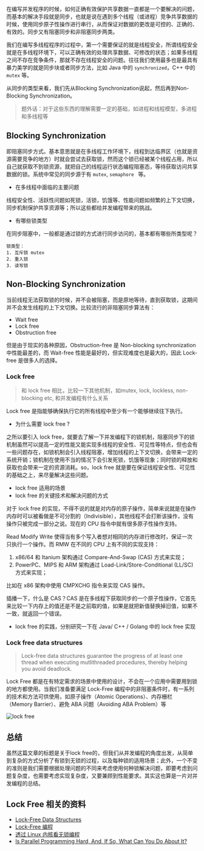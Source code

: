 
在编写并发程序的时候，如何正确有效保护共享数据一直都是一个要解决的问题，而基本的解决手段就是同步，也就是说在遇到多个线程（或进程）竞争共享数据的时候，使用同步原子性操作进行串行，从而保证对数据的更改是可控的、正确的、有效的。同步又有阻塞同步和非阻塞同步两类。

我们在编写多线程程序的过程中，第一个需要保证的就是线程安全，所谓线程安全就是在多线程环境下，可以正确有效的处理共享数据、可修改的状态；如果多线程之间不存在竞争条件，那就不存在线程安全的问题。往往我们使用最多也是最具有暴力美学的就是同步块或者同步方法，比如 Java 中的 `synchronized`，C++ 中的 `mutex` 等。

从同步的类型来看，我们先从Blocking Synchronization说起，然后再到Non-Blocking Synchronization。

> 题外话：对于这些东西的理解需要一定的基础，如进程和线程模型，多进程和多线程等

## Blocking Synchronization

即阻塞同步方式。基本意思就是在多线程工作环境下，线程到达临界区（也就是资源需要竞争的地方）时就会尝试去获取锁，然而这个锁已经被某个线程占用，所以自己就获取不到锁资源，就把自己的线程运行状态编程阻塞态，等待获取访问共享数据的锁。系统中常见的同步源于有 `mutex`, `semaphore ` 等。

- 在多线程中面临的主要问题

线程安全性、活跃性问题如死锁，活锁，饥饿等、性能问题如频繁的上下文切换，同步机制保护共享资源等；所以这些都给并发编程带来的挑战。

- 有哪些锁类型

在同步阻塞中，一般都是通过锁的方式进行同步访问的，基本都有哪些所类型呢？

```
锁类型：
1. 互斥锁 mutex
2. 重入锁 
3. 读写锁
```

## Non-Blocking Synchronization

当前线程无法获取锁的时候，并不会被阻塞，而是原地等待，直到获取锁，这期间并不会发生线程的上下文切换。比较流行的非阻塞同步算法有：

- Wait free
- Lock free
- Obstruction free

但是由于现实的各种原因，Obstruction-free 是 Non-blocking synchronization 中性能最差的，而 Wait-free 性能是最好的，但实现难度也是最大的，因此 Lock-free 是很多人的选择。

### Lock free

> 和 lock free 相比，比较一下其他机制，如mutex, lock, lockless, non-blocking etc, 和并发编程有什么关系

Lock free 是指能够确保执行它的所有线程中至少有一个能够继续往下执行。

- 为什么需要 lock free ?

之所以要引入 lock free，就要去了解一下并发编程下的锁机制，阻塞同步下的锁机制虽然可以提高一定的性能又能实现多线程的安全性、可见性等特点，但也会有一些问题存在，如锁机制会引入线程阻塞，增加线程的上下文切换，会带来一定的系统开销；锁机制在使用不当的情况下会引发死锁，饥饿等现象；同时锁的释放和获取也会带来一定的资源消耗。so，lock free 就是要在保证线程安全性、可见性的基础之上，来尽量解决这些问题。

- lock free 适用的场景
- lock free 的关键技术和解决问题的方式

对于 lock free 的实现，不得不说的就是对内存的原子操作，简单来说就是在操作内存时可以被看做是不可分割的（Indivisible），其他线程不会打断该操作，没有操作只被完成一部分之说。现在的 CPU 指令中就有很多原子性操作支持。

Read Modify Write 使得当有多个写入者想对相同的内存进行修改时，保证一次只执行一个操作。而 RMW 在不同的 CPU 上有不同的实现支持：

1. x86/64 和 Itanium 架构通过 Compare-And-Swap (CAS) 方式来实现；
2. PowerPC、MIPS 和 ARM 架构通过 Load-Link/Store-Conditional (LL/SC) 方式来实现；

比如在 x86 架构中使用 CMPXCHG 指令来实现 CAS 操作。

插播一下，什么是 CAS？CAS 是在多线程下获取同步的一个原子性操作，它首先来比较一下内存上的值还是不是之前取的值，如果是就把新值替换掉旧值，如果不一致，就返回一个错误。

- lock free 的实践，分别研究一下在 Java/ C++ / Golang 中的 lock free 实现

### Lock free data structures 

> Lock-free data structures guarantee the progress of at least one thread when executing mutlithreaded procedures, thereby helping you avoid deadlock. 

Lock Free 都是在有特定需求的场景中使用的设计，不会在一个应用中需要用到锁的地方都使用。当我们准备要满足 Lock-Free 编程中的非阻塞条件时，有一系列的技术和方法可供使用，如原子操作（Atomic Operations）、内存栅栏（Memory Barrier）、避免 ABA 问题（Avoiding ABA Problem）等

![lock free](https://images0.cnblogs.com/blog/175043/201410/231028206521362.png)


## 总结

虽然这篇文章的标题是关于lock free的，但我们从并发编程的角度出发，从简单到复杂的方式分析了有锁到无锁的过程，以及每种锁的适用场景；此外，一个不变的准则是我们需要根据处理问题的不同来考虑使用何种锁解决问题，即要考虑到问题复杂度，也需要考虑实现复杂度，又要兼顾到性能要求。其实这也算是一片对并发编程的总结。

## Lock Free 相关的资料

- [Lock-Free Data Structures](https://erdani.com/publications/cuj-2004-10.pdf)
- [Lock-Free 编程](https://www.cnblogs.com/gaochundong/p/lock_free_programming.html)
- [透过 Linux 内核看无锁编程](https://www.ibm.com/developerworks/cn/linux/l-cn-lockfree/)
- [Is Parallel Programming Hard, And, If So, What Can You Do About It?](https://mirrors.edge.kernel.org/pub/linux/kernel/people/paulmck/perfbook/perfbook.2017.11.22a.pdf)

